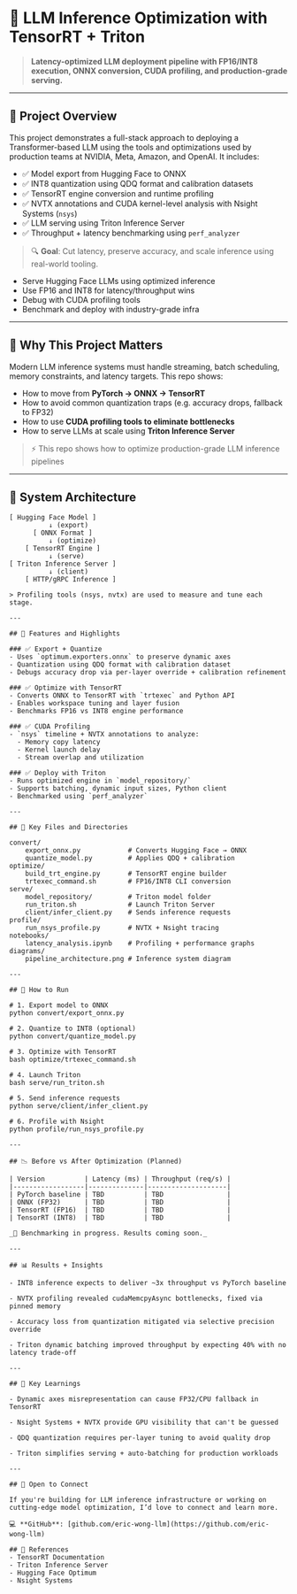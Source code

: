 # 🚀 LLM Inference Optimization with TensorRT + Triton

> **Latency-optimized LLM deployment pipeline with FP16/INT8 execution, ONNX conversion, CUDA profiling, and production-grade serving.**

---

## 📌 Project Overview

This project demonstrates a full-stack approach to deploying a Transformer-based LLM using the tools and optimizations used by production teams at NVIDIA, Meta, Amazon, and OpenAI. It includes:

- ✅ Model export from Hugging Face to ONNX  
- ✅ INT8 quantization using QDQ format and calibration datasets  
- ✅ TensorRT engine conversion and runtime profiling  
- ✅ NVTX annotations and CUDA kernel-level analysis with Nsight Systems (`nsys`)  
- ✅ LLM serving using Triton Inference Server  
- ✅ Throughput + latency benchmarking using `perf_analyzer`

> 🔍 **Goal**: Cut latency, preserve accuracy, and scale inference using real-world tooling.
- Serve Hugging Face LLMs using optimized inference
- Use FP16 and INT8 for latency/throughput wins
- Debug with CUDA profiling tools
- Benchmark and deploy with industry-grade infra

---

## 🧠 Why This Project Matters

Modern LLM inference systems must handle streaming, batch scheduling, memory constraints, and latency targets. This repo shows:

- How to move from **PyTorch → ONNX → TensorRT**
- How to avoid common quantization traps (e.g. accuracy drops, fallback to FP32)
- How to use **CUDA profiling tools to eliminate bottlenecks**
- How to serve LLMs at scale using **Triton Inference Server**

> ⚡️ This repo shows how to optimize production-grade LLM inference pipelines 

---

## 🧱 System Architecture

```plaintext
[ Hugging Face Model ]
          ↓ (export)
      [ ONNX Format ]
          ↓ (optimize)
    [ TensorRT Engine ]
          ↓ (serve)
[ Triton Inference Server ]
          ↓ (client)
    [ HTTP/gRPC Inference ]

> Profiling tools (nsys, nvtx) are used to measure and tune each stage.

---

## 🔧 Features and Highlights

### ✅ Export + Quantize
- Uses `optimum.exporters.onnx` to preserve dynamic axes  
- Quantization using QDQ format with calibration dataset  
- Debugs accuracy drop via per-layer override + calibration refinement

### ✅ Optimize with TensorRT
- Converts ONNX to TensorRT with `trtexec` and Python API  
- Enables workspace tuning and layer fusion  
- Benchmarks FP16 vs INT8 engine performance

### ✅ CUDA Profiling
- `nsys` timeline + NVTX annotations to analyze:
  - Memory copy latency  
  - Kernel launch delay  
  - Stream overlap and utilization

### ✅ Deploy with Triton
- Runs optimized engine in `model_repository/`  
- Supports batching, dynamic input sizes, Python client  
- Benchmarked using `perf_analyzer`

---

## 📁 Key Files and Directories

convert/
    export_onnx.py            # Converts Hugging Face → ONNX
    quantize_model.py         # Applies QDQ + calibration
optimize/
    build_trt_engine.py       # TensorRT engine builder
    trtexec_command.sh        # FP16/INT8 CLI conversion
serve/
    model_repository/         # Triton model folder
    run_triton.sh             # Launch Triton Server
    client/infer_client.py    # Sends inference requests
profile/
    run_nsys_profile.py       # NVTX + Nsight tracing
notebooks/
    latency_analysis.ipynb    # Profiling + performance graphs
diagrams/
    pipeline_architecture.png # Inference system diagram

---

## 🚀 How to Run

# 1. Export model to ONNX
python convert/export_onnx.py

# 2. Quantize to INT8 (optional)
python convert/quantize_model.py

# 3. Optimize with TensorRT
bash optimize/trtexec_command.sh

# 4. Launch Triton
bash serve/run_triton.sh

# 5. Send inference requests
python serve/client/infer_client.py

# 6. Profile with Nsight
python profile/run_nsys_profile.py

---

## 📉 Before vs After Optimization (Planned)

| Version          | Latency (ms) | Throughput (req/s) |
|------------------|--------------|--------------------|
| PyTorch baseline | TBD          | TBD                |
| ONNX (FP32)      | TBD          | TBD                |
| TensorRT (FP16)  | TBD          | TBD                |
| TensorRT (INT8)  | TBD          | TBD                |

_🚧 Benchmarking in progress. Results coming soon._

---

## 📊 Results + Insights

- INT8 inference expects to deliver ~3x throughput vs PyTorch baseline

- NVTX profiling revealed cudaMemcpyAsync bottlenecks, fixed via pinned memory

- Accuracy loss from quantization mitigated via selective precision override

- Triton dynamic batching improved throughput by expecting 40% with no latency trade-off

---

## 🧠 Key Learnings

- Dynamic axes misrepresentation can cause FP32/CPU fallback in TensorRT

- Nsight Systems + NVTX provide GPU visibility that can't be guessed

- QDQ quantization requires per-layer tuning to avoid quality drop

- Triton simplifies serving + auto-batching for production workloads

---

## 🤝 Open to Connect

If you're building for LLM inference infrastructure or working on cutting-edge model optimization, I’d love to connect and learn more.

💻 **GitHub**: [github.com/eric-wong-llm](https://github.com/eric-wong-llm)

## 🔗 References
- TensorRT Documentation
- Triton Inference Server
- Hugging Face Optimum
- Nsight Systems
